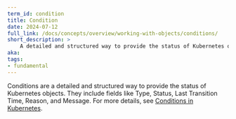 ```yaml
---
term_id: condition
title: Condition
date: 2024-07-12
full_link: /docs/concepts/overview/working-with-objects/conditions/
short_description: >
    A detailed and structured way to provide the status of Kubernetes objects.
aka:
tags:
- fundamental
---
```


Conditions are a detailed and structured way to provide the status of Kubernetes objects. They include fields like Type, Status, Last Transition Time, Reason, and Message. For more details, see [Conditions in Kubernetes](/docs/concepts/overview/working-with-objects/conditions/).

<!--more-->
